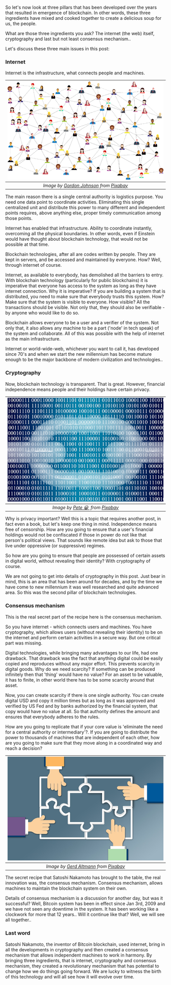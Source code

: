 So let's now look at three pillars that has been developed over the years that resulted in emergence of blockchain. In other words, these three ingredients have mixed and cooked together to create a delicious soup for us, the people. 

What are those three ingredients you ask? The internet (the web) itself, cryptography and last but not least consensus mechanism.. 

Let's discuss these three main issues in this post: 


### Internet
Internet is the infrastructure, what connects people and machines. 

|![internet](/assets/social-media-3846597_800.png)| 
|:--:| 
| *Image by [Gordon Johnson](https://pixabay.com/users/gdj-1086657/) from [Pixabay](https://pixabay.com/)*|

The main reason there is a single central authority is logistics purpose. You need one data point to coordinate activities. Eliminating this single centralized unit and distribute this power to many different and independent points requires, above anything else, proper timely communication among those points. 

Internet has enabled that infrastructure. Ability to coordinate instantly, overcoming all the physical boundaries. In other words, even if Einstein would have thought about blockchain technology, that would not be possible at that time. 

Blockchain technologies, after all are codes written by people. They are kept in servers, and be accessed and maintained by everyone. How? Well, through internet of course. 

Internet, as available to everybody, has demolished all the barriers to entry. With blockchain technology (particularly for public blockchains) it is imperative that everyone has access to the system as long as they have internet connection. Why it is imperative? If you are building a system that is distributed, you need to make sure that everybody trusts this system. How? Make sure that the system is visible to everyone. How visible? All the transactions should be visible. Not only that, they should also be verifiable - by anyone who would like to do so. 

Blockchain allows everyone to be a user and a verifier of the system. Not only that, it also allows any machine to be a part ('node' in tech speak) of the system and collaborate. All of this was possible with the help of internet as the main infrastructure. 

Internet or world-wide-web, whichever you want to call it, has developed since 70's and when we start the new millennium has become mature enough to be the major backbone of modern civilization and technologies.. 


### Cryptography
Now, blockchain technology is transparent. That is great. However, financial independence means people and their holdings have certain privacy. 

|![cryptography](/assets/blockchain-3944194_800.jpg)| 
|:--:| 
| *Image by [Pete 😀 ](https://pixabay.com/users/thedigitalartist-202249/) from [Pixabay](https://pixabay.com/)*|

Why is privacy important? Well this is a topic that requires another post, in fact even a book, but let's keep one thing in mind. Independence means free of censorship. How are you going to ensure that a user's financial holdings would not be confiscated if those in power do not like that person's political views. That sounds like remote idea but ask to those that live under oppressive (or suppressive) regimes.

So how are you going to ensure that people are possessed of certain assets in digital world, without revealing their identity? With cryptography of course. 

We are not going to get into details of cryptography in this post. Just bear in mind, this is an area that has been around for decades, and by the time we have come to new millennium it was well researched and quite advanced area. So this was the second pillar of blockchain technologies. 


### Consensus mechanism
This is the real secret part of the recipe here is the consensus mechanism. 

So you have internet - which connects users and machines. You have cryptography, which allows users (without revealing their identity) to be on the internet and perform certain activities in a secure way.  But one critical part was missing. 

Digital technologies, while bringing many advantages to our life, had one drawback. That drawback was the fact that anything digital could be easily copied and reproduces without any major effort. This prevents scarcity in digital goods. Why do we need scarcity? If something can be produced infinitely then that 'thing' would have no value? For an asset to be valuable, it has to finite, in other world there has to be some scarcity around that asset. 

Now, you can create scarcity if there is one single authority. You can create digital USD and copy it million times but as long as it was approved and verified by US Fed and by banks authorized by the financial system, that copy would have no value at all.  So that authority defines the amount and ensures that everybody adheres to the rules. 

How are you going to replicate that if your core value is 'eliminate the need for a central authority or intermediary'?. If you are going to distribute the power to thousands of machines that are independent of each other, how are you going to make sure that they move along in a coordinated way and reach a decision?

|![consensus_mechanism](/assets/hands-1697895_800.jpg)| 
|:--:| 
| *Image by [Gerd Altmann](https://pixabay.com/users/geralt-9301/) from [Pixabay](https://pixabay.com/)*|

The secret recipe that Satoshi Nakamoto has brought to the table, the real innovation was, the consensus mechanism. Consensus mechanism, allows machines to maintain the blockchain system on their own. 

Details of consensus mechanism is a discussion for another day, but was it successful? Well, Bitcoin system has been in effect since Jan 3rd, 2009 and we have not seen any downtime in the system. It has been working like a clockwork for more that 12 years.. Will it continue like that? Well, we will see all together.. 

### Last word
Satoshi Nakamoto, the inventor of Bitcoin blockchain, used internet, bring in all the developments in cryptography and then created a consensus mechanism that allows independent machines to work in harmony. By bringing three ingredients, that is internet, cryptography and consensus mechanism, they created a revolutionary mechanism that has potential to change how we do things going forward. We are lucky to witness the birth of this technology and will all see how it will evolve over time. 
